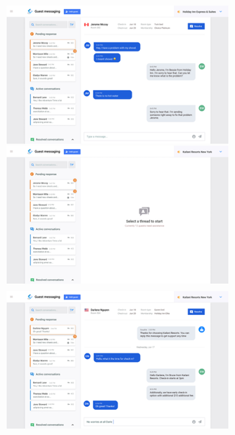 ![chat-3](/static/autoinvite-chat/chat-3.jpg)
![chat-1](/static/autoinvite-chat/chat-1.jpg)

![chat-2](/static/autoinvite-chat/chat-2.jpg)
